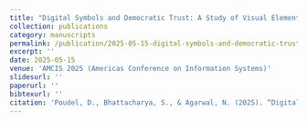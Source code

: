 ```yaml
---
title: "Digital Symbols and Democratic Trust: A Study of Visual Elements in YouTube Content"
collection: publications
category: manuscripts
permalink: /publication/2025-05-15-digital-symbols-and-democratic-trust
excerpt: ''
date: 2025-05-15
venue: 'AMCIS 2025 (Americas Conference on Information Systems)'
slidesurl: ''
paperurl: ''
bibtexurl: ''
citation: 'Poudel, D., Bhattacharya, S., & Agarwal, N. (2025). “Digital Symbols and Democratic Trust: A Study of Visual Elements in YouTube Content.” *AMCIS 2025 Proceedings.*'
---
```

